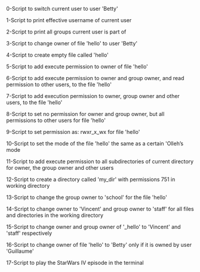 0-Script to switch current user to user 'Betty'

1-Script to print effective username of current user

2-Script to print all groups current user is part of

3-Script to change owner of file 'hello' to user 'Betty'

4-Script to create empty file called 'hello'

5-Script to add execute permission to owner of file 'hello'

6-Script to add execute permission to owner and group owner, and read permission to other users, to the file 'hello'

7-Script to add execution permission to owner, group owner and other users, to the file 'hello'

8-Script to set no permission for owner and group owner, but all permissions to other users for file 'hello'

9-Script to set permission as: rwxr_x_wx for file 'hello'

10-Script to set the mode of the file 'hello' the same as a certain 'Olleh’s mode

11-Script to add execute permission to all subdirectories of current directory for owner, the group owner and other users

12-Script to create a directory called 'my_dir' with permissions 751 in working directory

13-Script to change the group owner to 'school' for the file 'hello'

14-Script to change owner to 'Vincent' and group owner to 'staff' for all files and directories in the working directory

15-Script to change owner and group owner of '_hello' to 'Vincent' and 'staff' respectively

16-Script to change owner of file 'hello' to 'Betty' only if it is owned by user 'Guillaume'

17-Script to play the StarWars IV episode in the terminal
